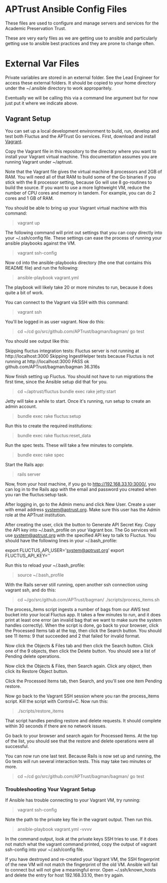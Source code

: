 # APTrust Ansible Config Files

These files are used to configure and manage servers and services for the
Academic Preservation Trust.

These are very early files as we are getting use to ansible and particularly
getting use to ansible best practices and they are prone to change often.

# External Var Files
Private variables are stored in an external folder.  See the Lead Engineer for
access these external folders. It should be copied to your home directory under
the ~/.ansible directory to work approparitely.

Eventually we will be calling this via a command line argument but for now
just put it where we indicate above.

## Vagrant Setup

You can set up a local development environment to build, run, develop
and test both Fluctus and the APTrust Go services. First, download and
install [Vagrant](https://docs.vagrantup.com/v2/installation/).

Copy the Vagrant file in this repository to the directory where you
want to install your Vagrant virtual machine. This documentation
assumes you are running Vagrant under ~/aptrust.

Note that the Vagrant file gives the virtual machine 8 processors and
2GB of RAM. You will need all of that RAM to build some of the Go
binaries if you stick with the 8 processor setting, because Go will
use 8 go-routines to build the source. If you want to use a more
lightweight VM, reduce the number of CPU cores and memory in
tandem. For example, you can do 2 cores and 1 GB of RAM.

You should be able to bring up your Vagrant virtual machine with this
command:

> vagrant up

The following command will print out settings that you can copy
directly into your ~/.ssh/config file. These settings can ease the
process of running your ansible playbooks against the VM.

> vagrant ssh-config

Now cd into the ansible-playbooks directory (the one that contains
this README file) and run the following:

> ansible-playbook vagrant.yml

The playbook will likely take 20 or more minutes to run, because it
does quite a bit of work.

You can connect to the Vagrant via SSH with this command:

> vagrant ssh

You'll be logged in as user vagrant. Now do this:

> cd ~/cd go/src/github.com/APTrust/bagman/bagman/
> go test

You should see output like this:

Skipping fluctus integration tests: Fluctus server is not running at http://localhost:3000
Skipping IngestHelper tests because Fluctus is not running at http://localhost:3000
PASS
ok      github.com/APTrust/bagman/bagman        36.316s

Now finish setting up Fluctus. You should not have to run migrations
the first time, since the Ansible setup did that for you.

> cd ~/aptrust/fluctus
> bundle exec rake jetty:start

Jetty will take a while to start. Once it's running, run setup to
create an admin account.

> bundle exec rake fluctus:setup

Run this to create the required institutions:

> bundle exec rake fluctus:reset_data

Run the spec tests. These will take a few minutes to complete.

> bundle exec rake spec

Start the Rails app:

> rails server

Now, from your host machine, if you go to http://192.168.33.10:3000/,
you can log in to the Rails app with the email and password you
created when you ran the fluctus:setup task.

After logging in, go to the Admin menu and click New User. Create a
user with email address system@aptrust.org. Make sure this user has
the Admin role at the APTrust institution.

After creating the user, click the button to Generate API Secret
Key. Copy the API key into ~/.bash_profile on your Vagrant box. The Go
services will use system@aptrust.org with the specified API key to
talk to Fluctus. You should have the following lines in your
~/.bash_profile:

export FLUCTUS_API_USER='system@aptrust.org'
export FLUCTUS_API_KEY='<the key you just generated>'

Run this to reload your ~/.bash_profile:

> source ~/.bash_profile

With the Rails server still running, open another ssh connection using
vagrant ssh, and do this:

> cd ~/go/src/github.com/APTrust/bagman/
> ./scripts/process_items.sh

The process_items script ingests a number of bags from our AWS test
bucket into your local Fluctus app. It takes a few minutes to run, and
it does print at least one error (an invalid bag that we want to make
sure the system handles correctly). When the script is done, go back
to your browser, click the Processed Items tab at the top, then click
the Search button. You should see 11 items: 9 that succeeded and 2
that failed for invalid format.

Now click the Objects & Files tab and then click the Search
button. Click one of the 9 objects, then click the Delete button. You
should see a list of Pending delete operations.

Now click the Objects & Files, then Search again. Click any object,
then click its Restore Object button.

Click the Processed Items tab, then Search, and you'll see one item
Pending restore.

Now go back to the Vagrant SSH session where you ran the process_items
script. Kill the script with Control+C. Now run this:

> ./scripts/restore_items

That script handles pending restore and delete requests. It should
complete within 30 seconds if there are no network issues.

Go back to your browser and search again for Processed Items. At the
top of the list, you should see that the restore and delete operations
were all successful.

You can now run one last test. Because Rails is now set up and
running, the Go tests will run several interaction tests. This may
take two minutes or more.

> cd ~/cd go/src/github.com/APTrust/bagman/bagman/
> go test

### Troubleshooting Your Vagrant Setup

If Ansible has trouble connecting to your Vagrant VM, try running:

> vagrant ssh-config

Note the path to the private key file in the vagrant output. Then run
this.

> ansible-playbook vagrant.yml -vvvv

In the command output, look at the private keys SSH tries to use. If
it does not match what the vagrant command printed, copy the output of
vagrant ssh-config into your ~/.ssh/config file.

If you have destroyed and re-created your Vagrant VM, the SSH
fingerprint of the new VM will not match the fingerprint of the old
VM. Ansible will fail to connect but will not give a meaningful
error. Open ~/.ssh/known_hosts and delete the entry for host
192.168.33.10, then try again.
